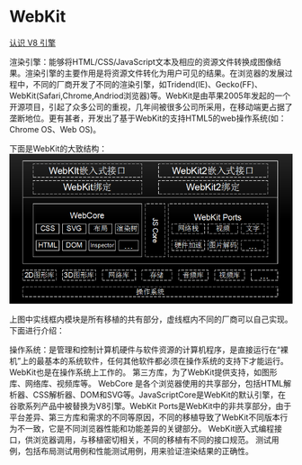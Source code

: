 <!--
 * @Author: tangdaoyong
 * @Date: 2021-03-15 10:02:52
 * @LastEditors: tangdaoyong
 * @LastEditTime: 2021-03-15 13:36:20
 * @Description: WebKit
-->
# WebKit

[认识 V8 引擎](https://zhuanlan.zhihu.com/p/27628685)

渲染引擎：能够将HTML/CSS/JavaScript文本及相应的资源文件转换成图像结果。渲染引擎的主要作用是将资源文件转化为用户可见的结果。在浏览器的发展过程中，不同的厂商开发了不同的渲染引擎，如Tridend(IE)、Gecko(FF)、WebKit(Safari,Chrome,Andriod浏览器)等。WebKit是由苹果2005年发起的一个开源项目，引起了众多公司的重视，几年间被很多公司所采用，在移动端更占据了垄断地位。更有甚者，开发出了基于WebKit的支持HTML5的web操作系统(如：Chrome OS、Web OS)。

下面是WebKit的大致结构：
![WebKit](../imgs/WebKit.png)

上图中实线框内模块是所有移植的共有部分，虚线框内不同的厂商可以自己实现。下面进行介绍：

操作系统：是管理和控制计算机硬件与软件资源的计算机程序，是直接运行在“裸机”上的最基本的系统软件，任何其他软件都必须在操作系统的支持下才能运行。WebKit也是在操作系统上工作的。
第三方库，为了WebKit提供支持，如图形库、网络库、视频库等。
WebCore 是各个浏览器使用的共享部分，包括HTML解析器、CSS解析器、DOM和SVG等。JavaScriptCore是WebKit的默认引擎，在谷歌系列产品中被替换为V8引擎。WebKit Ports是WebKit中的非共享部分，由于平台差异、第三方库和需求的不同等原因，不同的移植导致了WebKit不同版本行为不一致，它是不同浏览器性能和功能差异的关键部分。
WebKit嵌入式编程接口，供浏览器调用，与移植密切相关，不同的移植有不同的接口规范。
测试用例，包括布局测试用例和性能测试用例，用来验证渲染结果的正确性。